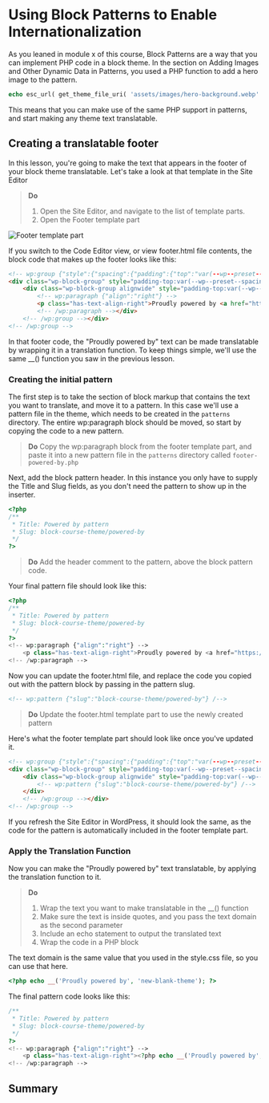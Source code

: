 # Using Block Patterns to Enable Internationalization

As you leaned in module x of this course, Block Patterns are a way that you can implement PHP code in a block theme. In the section on Adding Images and Other Dynamic Data in Patterns, you used a PHP function to add a hero image to the pattern.


```php
echo esc_url( get_theme_file_uri( 'assets/images/hero-background.webp' ) ); 
```

This means that you can make use of the same PHP support in patterns, and start making any theme text translatable.

## Creating a translatable footer

In this lesson, you're going to make the text that appears in the footer of your block theme translatable. Let's take a look at that template in the Site Editor

> **Do**
> 1. Open the Site Editor, and navigate to the list of template parts.
> 2. Open the Footer template part

![Footer template part](https://learn.wordpress.org/files/2022/11/footer-template-part.png)

If you switch to the Code Editor view, or view footer.html file contents, the block code that makes up the footer looks like this:

```html
<!-- wp:group {"style":{"spacing":{"padding":{"top":"var(--wp--preset--spacing--90)"}}},"layout":{"inherit":true}} -->
<div class="wp-block-group" style="padding-top:var(--wp--preset--spacing--90)"><!-- wp:group {"align":"wide","style":{"spacing":{"padding":{"top":"var(--wp--preset--spacing--90)","bottom":"var(--wp--preset--spacing--90)"}}},"layout":{"type":"flex","justifyContent":"space-between"}} -->
    <div class="wp-block-group alignwide" style="padding-top:var(--wp--preset--spacing--90);padding-bottom:var(--wp--preset--spacing--90)"><!-- wp:site-title {"level":0} /-->
        <!-- wp:paragraph {"align":"right"} -->
        <p class="has-text-align-right">Proudly powered by <a href="https://wordpress.org" rel="nofollow">WordPress</a></p>
        <!-- /wp:paragraph --></div>
    <!-- /wp:group --></div>
<!-- /wp:group -->
```

In that footer code, the "Proudly powered by" text can be made translatable by wrapping it in a translation function. To keep things simple, we'll use the same __() function you saw in the previous lesson.

### Creating the initial pattern

The first step is to take the section of block markup that contains the text you want to translate, and move it to a pattern. In this case we'll use a pattern file in the theme, which needs to be created in the `patterns` directory. The entire wp:paragraph block should be moved, so start by copying the code to a new pattern.

> **Do**
> Copy the wp:paragraph block from the footer template part, and paste it into a new pattern file in the `patterns` directory called `footer-powered-by.php`

Next, add the block pattern header. In this instance you only have to supply the Title and Slug fields, as you don't need the pattern to show up in the inserter.

```php
<?php
/**
 * Title: Powered by pattern
 * Slug: block-course-theme/powered-by
 */
?>
```
>  **Do**
> Add the header comment to the pattern, above the block pattern code.

Your final pattern file should look like this:

```php
<?php
/**
 * Title: Powered by pattern
 * Slug: block-course-theme/powered-by
 */
?>
<!-- wp:paragraph {"align":"right"} -->
    <p class="has-text-align-right">Proudly powered by <a href="https://wordpress.org" rel="nofollow">WordPress</a></p>
<!-- /wp:paragraph -->
```

Now you can update the footer.html file, and replace the code you copied out with the pattern block by passing in the pattern slug.

```html
<!-- wp:pattern {"slug":"block-course-theme/powered-by"} /-->
```

> **Do**
> Update the footer.html template part to use the newly created pattern

Here's what the footer template part should look like once you've updated it.

```html
<!-- wp:group {"style":{"spacing":{"padding":{"top":"var(--wp--preset--spacing--90)"}}},"layout":{"inherit":true}} -->
<div class="wp-block-group" style="padding-top:var(--wp--preset--spacing--90)"><!-- wp:group {"align":"wide","style":{"spacing":{"padding":{"top":"var(--wp--preset--spacing--90)","bottom":"var(--wp--preset--spacing--90)"}}},"layout":{"type":"flex","justifyContent":"space-between"}} -->
    <div class="wp-block-group alignwide" style="padding-top:var(--wp--preset--spacing--90);padding-bottom:var(--wp--preset--spacing--90)"><!-- wp:site-title {"level":0} /-->
        <!-- wp:pattern {"slug":"block-course-theme/powered-by"} /-->
    </div>
    <!-- /wp:group --></div>
<!-- /wp:group -->
```

If you refresh the Site Editor in WordPress, it should look the same, as the code for the pattern is automatically included in the footer template part.

### Apply the Translation Function

Now you can make the "Proudly powered by" text translatable, by applying the translation function to it. 

> **Do**
> 1. Wrap the text you want to make translatable in the __() function
> 2. Make sure the text is inside quotes, and you pass the text domain as the second parameter
> 3. Include an echo statement to output the translated text
> 4. Wrap the code in a PHP block

The text domain is the same value that you used in the style.css file, so you can use that here.

```php
<?php echo __('Proudly powered by', 'new-blank-theme'); ?>
```

The final pattern code looks like this:

```php
/**
 * Title: Powered by pattern
 * Slug: block-course-theme/powered-by
 */
?>
<!-- wp:paragraph {"align":"right"} -->
    <p class="has-text-align-right"><?php echo __('Proudly powered by', 'new-blank-theme'); ?> <a href="https://wordpress.org" rel="nofollow">WordPress</a></p>
<!-- /wp:paragraph -->
```

## Summary

